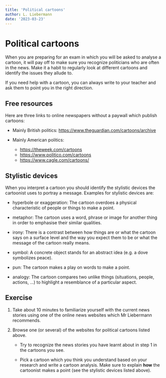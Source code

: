 ```yaml
---
title: 'Political cartoons'
author: L. Liebermann
date: '2023-03-23'
---
```


# Political cartoons

When you are preparing for an exam in which you will be asked to analyse a
cartoon, it will pay off to make sure you recognize politicians who are often
in the news. Make it a habit to regularly look at different cartoons and
identify the issues they allude to.

If you need help with a cartoon, you can always write to your teacher and ask
them to point you in the right direction.

## Free resources

Here are three links to online newspapers without a paywall which publish cartoons:

- Mainly British politics: <https://www.theguardian.com/cartoons/archive>
- Mainly American politics:

    - <https://theweek.com/cartoons>
    - <https://www.politico.com/cartoons>
    - <https://www.cagle.com/cartoons/>

## Stylistic devices

When you interpret a cartoon you should identify the stylistic devices the
cartoonist uses to portray a message. Examples for stylistic devices are:

- hyperbole or exaggeration: The cartoon overdoes a physical characteristic of people or things to make a point.

- metaphor: The cartoon uses a word, phrase or image for another thing in order to emphasise their similar qualities.

- irony: There is a contrast between how things are or what the cartoon says on a surface level and the way you expect them to be or what the message of the cartoon really means. 

- symbol: A concrete object stands for an abstract idea (e.g. a dove symbolizes peace).  

- pun: The cartoon makes a play on words to make a point.

- analogy: The cartoon compares two unlike things (situations, people, actions, ...) to highlight a resemblance of a particular aspect.

## Exercise

1. Take about 10 minutes to familiarize yourself with the current news stories
using one of the online news websites which Mr Liebermann recommends.

2. Browse one (or several) of the websites for political cartoons listed above.

    - Try to recognize the news stories you have learnt about in step 1 in the cartoons you see. 

    - Pick a cartoon which you think you understand based on your research and write a cartoon analysis.
    Make sure to explain **how** the cartoonist makes a point (see the stylistic devices listed above).

